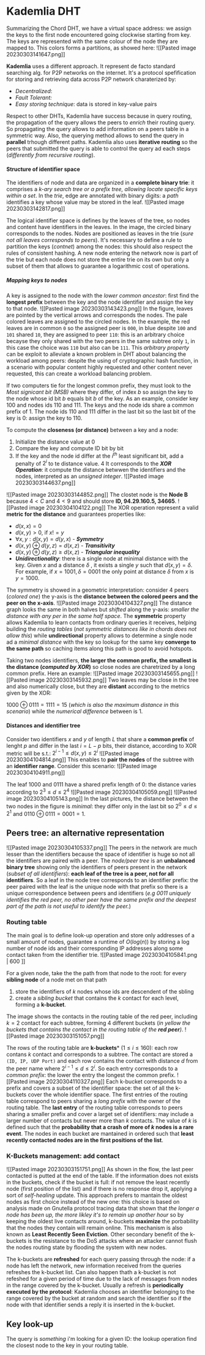 # Kademlia DHT

Summarizing the Chord DHT, we have a virtual space address: we assign the keys to the first node encountered going clockwise starting from key. The keys are represented with the same colour of the node they are mapped to. This colors forms a partitions, as showed here:
![[Pasted image 20230303141647.png]]

**Kademlia** uses a different approach. It represent de facto standard searching alg. for P2P networks on the internet.
It's a protocol spefification for storing and retrieving data across P2P network charaterized by:
- *Decentralized*:
- *Fault Tolerant:*
- *Easy storing technique*: data is stored in key-value pairs

Respect to other DHTs, Kademlia have success because in query routing, the propagation of the query allows the peers to *enrich* their routing query. So propagating the query allows to add information on a peers table in a symmetric way. Also, the querying method allows to send the query in **parallel** trhough different paths. 
Kademlia also uses **iterative routing** so the peers that submitted the query is able to control the query ad each steps (*differently from recursive routing*). 

#### Structure of identifier space
The identifiers of node and data are organized in a **complete binary trie**: it comprises a *k-ary search tree or a prefix tree, allowing locate specific keys within a set*.
In the *trie*, edge are annotated with binary digits: a *path* identifies a key whose value may be stored in the leaf. 
![[Pasted image 20230303142817.png]]

The logical identifier space is defines by the leaves of the tree, so nodes and content have identifiers in the leaves. In the image, the circled binary corresponds to the nodes. Nodes are positioned as leaves in the trie (*sure not all leaves corresponds to peers*). It's necessary to define a rule to partition the keys (*contnet*) among the nodes: this should also respect the rules of consistent hashing. 
A new node entering the network now is part of the trie but each node does not store the entire trie on its own but only a subset of them that allows to guarantee a logarithmic cost of operations.

##### Mapping keys to nodes
A key is assigned to the node with the *lower common ancestor*: first find the **longest prefix** between the key and the node identifier and assign the key to that node.
![[Pasted image 20230303143423.png]]
In the figure, leaves are pointed by the vertical arrows and corresponds the nodes. The pale colored leaves are assigned to the circled nodes. In the example, the red leaves are in common `0` so the assigned peer is `000`, in blue despite `100` and `101` shared `10`, they are assigned to peer `110`: this is an arbitrary choice becayse they only shared with the two peers in the same subtree only `1`, in this case the choice was `110` but also can be `111`. 
		This *arbitrary property* can be exploit to alleviate a known problem in DHT about balancing the workload among peers: despite the using of cryptographic hash function, in a scenario with popular content highly requested and other content never requested, this can create a workload balancing problem. 

If two computers tie for the longest common prefix, they must look to the *Most signicant bit (MSB)* where they differ, of index $b$ so assign the key to the node whose id bit $b$ equals bit $b$ of the key.
As an example, consider key 100 and nodes ids 110 and 111. The keys and the node ids share a common prefix of 1. The node ids 110 and 111 differ in the last bit so the last bit of the key is 0: assign the key to 110.

To compute the **closeness (or distance)** between a key and a node:
1. Initialize the distance value at 0
2. Compare the key and compute ID bit by bit
3. If the key and the node id differ at the $i^{th}$ least significant bit, add a penalty of $2^{i}$ to te distance value. 
4
It corresponds to the ***XOR Operation***: it compute the distance betwwen the identifiers and the nodes, interpreted as an *unsigned integer*. 
![[Pasted image 20230303144637.png]]

![[Pasted image 20230303144852.png]]
The clostet node is the **Node B** because  $4 < C$ and $4 < 9$ and should store **ID, 94.29.160.5,  34665**.
![[Pasted image 20230304104122.png]]
The XOR operation represent a valid **metric for the distance** and guarantees properties like:
- $d(x,x) = 0$
- $d(x,y) > 0,$ if $x!=y$
- $\forall x,y: d(x,y) = d(y,x)$ - ***Symmetry***
- $d(x,y) \oplus d(y,z) = d(x,z)$ - ***Transitivity***
- $d(x,y) \oplus d(y,z) \geq d(x,z)$ - ***Triangular inequality***
- ***Unidirectionality***: there is a single node at minimal distance with the key. 
  Given $x$ and a distance $\delta$ , it exists a single $y$ such that $d(x,y) = \delta$. For example, if $x=1001, \delta=0001$ the only point at distance $\delta$ from $x$ is $y = 1000$. 


The symmetry is showed in a geometric interpretation: consider 4 peers (*colored one*) the y-axis is the **distance between the colored peers and the peer on the x-axis**. 
![[Pasted image 20230304104327.png]]
The distance graph looks the same in both halves but *shifted* along the y-axis: *smaller the distance with any per in the same half space*.
The **symmetric** property allows Kademlia to learn contacts from ordinary queries it receives, helping building the *routing tables* (*not symmetric distances like in chords does not allow this*) while **undirectional** property allows to determine a single node ad a *minimal distance* with the key so lookup for the same key **converge to the same path** so caching items along this path is good to avoid hotspots. 


Taking two nodes identifiers, **the larger the common prefix, the smallest is the distance (*computed by XOR*)** so close nodes are charetrized by a long common prefix. Here an example:
![[Pasted image 20230303145655.png]]
![[Pasted image 20230303145932.png]]
Two leaves may be close in the tree and also numerically close, but they are **distant** according to the metrics given by the XOR:

$1000 \oplus 0111 = 1111 = 15$ (*which is also the maximum distance in this scenario*) while the *numerical difference* between is 1. 

#### Distances and identifier tree
Consider two identifiers $x$ and $y$ of length $L$ that share a **common prefix** of lenght $p$ and differ in the last $i = L - p$ bits, their distance, according to XOR metric will be s.t.:
									$2^{i-1} \leq d(x,y) \le 2^{i}$
![[Pasted image 20230304104814.png]]
This enables to **pair the nodes** of the subtree with an **identifier range**.
Consider this scenario:
![[Pasted image 20230304104911.png]]

The leaf $1000$ and $0111$ have a shared prefix length of $0$: the distance varies according to 
																$2^{3} \leq d \le 2^{4}$
![[Pasted image 20230304105059.png]]
 ![[Pasted image 20230304105143.png]]
 In the last pictures, the distance between the two nodes in the figure is *minimal*: they differ only in the last bit so $2^{0} \leq d \le 2^{1}$  and $0110 \oplus 0111 = 0001 = 1$.

## Peers tree: an alternative representation
![[Pasted image 20230304105337.png]]
The peers in the network are much lesser than the identifiers because the space of identifier is huge so not all the identifiers are paired with a peer.
The *node/peer tree* is an **unbalanced binary tree** showing only the identifiers of peers present in the network (*subset of all identifiers*): **each leaf of the tree is a peer, not for all identifiers**. So a leaf in the node tree corresponds to an identifier prefix: the peer paired with the leaf is the unique node with that prefix so there is a unique correspondence between peers and identifiers (*e.g $0011$ uniquely identifies the red peer, no other peer have the same prefix and the deepest part of the path is not useful to identify the peer.*)



### Routing table
The main goal is to define look-up operation and store only addresses of a small amount of nodes, guarantee a runtime of $O(log(n))$ by storing  a log number of node ids and their corresponding IP addresses along some contact taken from the identifier trie. 
![[Pasted image 20230304105841.png | 600 ]]

For a given node, take the the path from that node to the root: for every **sibling node** of a node met on that path 
1) store the identifiers of *k* nodes whose ids are descendent of the sbling
2) create a *sibling bucket* that contains the *k* contact for each level, forming a  **k-bucket**.

The image shows the contacts in the routing table of the red peer, including  $k = 2$ contact for each subtree, forming 4 different buckets (*in yellow the buckets that contains the contact in the routing table of the **red peer**)*. 
![[Pasted image 20230303151057.png]]

The rows of the routing table are **k-buckets*** ($1 \leq i \leq 160$): each row contans $k$ contact and corresponds to a subtree. The contact are stored a `(ID, IP, UDP Port)` and each row contains the contact with distance $d$ from the peer name where $2^{i-1} \leq d \le 2^{i}$. So each entry corresponds to a *common prefix*: the lower the entry the longest the common prefix. 
![[Pasted image 20230304110327.png]]
Each k-bucket corresponds to a prefix and covers a subset of the identifier space: the set of all the k-buckets cover the whole identifier space. The first entries of the routing table correspond to peers sharing a *long prefix* with the owner of the routing table.
The **last entry** of the routing table corresponds to peers sharing a smaller prefix and cover a larget set of identifiers: may include a larger number of contacts but never more than $k$ contacts.
The value of $k$ is defined such that the **probability that a crash of more of $k$ nodes is a rare event**. 
The nodes in each bucket are mantained in ordered such that **least recently contacted nodes are in the first positions of the list**. 

### K-Buckets management: add contact
![[Pasted image 20230303151751.png]]
As shown in the flow, the last peer contacted is putted at the end of the table. If the information does not exists in the buckets, check if the bucket is full: if not remove the least recently node (first position of the list) and if there is no response drop it, applying a sort of *self-healing* update.
This approach prefers to mantain the oldest nodes as first choice instead of the new one: this choice is based on analysis made on Gnutella protocol tracing data that shown that *the longer a node has been up, the more likley it's to remain up another hour* so by keeping the oldest live contacts around, k-buckets **maximize** the porbability that the nodes they contain will remain online. This mechanism is also known as **Least Recently Seen Eviction**.
Other secondary benefit of the k-buckets is the resistance to the DoS attacks where an attacker cannot flush the nodes routing state by flooding the system with new nodes. 

The k-buckets are **refreshed** for each query passing through the node: if a node has left the network, new information received from the queries refreshes the k-bucket list. 
Can also happen thath a k-bucket is not refeshed for a given period of time due to the lack of messages from nodes in the range covered by the k-bucket. 
Usually a refresh is **periodically executed by the protocol**: Kademlia chooses an identifier belonging to the range covered by the bucket at random and search the identifier so if the node with that identifier sends a reply it is inserted in the k-bucket.


## Key look-up
The query is *something* i'm looking for a given ID: the lookup operation find the closest node to the key in your routing table. 




